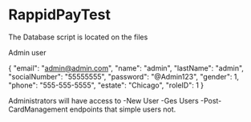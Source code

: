 # RappidPayTest

The Database script is located on the files

Admin user

{
  "email": "admin@admin.com",
  "name": "admin",
  "lastName": "admin",
  "socialNumber": "55555555",
  "password": "@Admin123",
  "gender": 1,
  "phone": "555-555-5555",
  "estate": "Chicago",
  "roleID": 1
}

Administrators will have access to 
-New User
-Ges Users
-Post-CardManagement endpoints
that simple users not.
